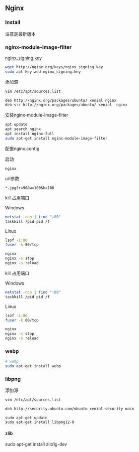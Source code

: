 ## Nginx
### Install

注意是最新版本

### nginx-module-image-filter

[nginx_signing.key](https://blog.csdn.net/hj605635529/article/details/80739335)

```sh
wget http://nginx.org/keys/nginx_signing.key 
sudo apt-key add nginx_signing.key
```

添加源
```sh
vim /etc/apt/sources.list

deb http://nginx.org/packages/ubuntu/ xenial nginx
deb-src http://nginx.org/packages/ubuntu/ xenial  nginx
```

安装nginx-module-image-filter
```sh
apt update
apt search nginx
apt install nginx-full
sudo apt-get install nginx-module-image-filter
```

配置nginx.config

启动
```
nginx
```

url参数
```
*.jpg?r=90&w=100&h=100
```

kill 占用端口

Windows
```sh
netstat -nao | find ":80"
taskkill /pid pid /f
```

Linux
```sh
lsof -i:80
fuser -k 80/tcp
```

```sh
nginx
nginx -s stop
nginx -s reload
```

kill 占用端口

Windows
```sh
netstat -nao | find ":80"
taskkill /pid pid /f
```

Linux
```sh
lsof -i:80
fuser -k 80/tcp
```

```sh
nginx
nginx -s stop
nginx -s reload
```

### webp
```sh
# webp
sudo apt-get install webp
```

### libpng

添加源
```sh
vim /etc/apt/sources.list

deb http://security.ubuntu.com/ubuntu xenial-security main
```
```
sudo apt-get update
sudo apt-get install libpng12-0
```

#### zlib
sudo apt-get install zlib1g-dev
